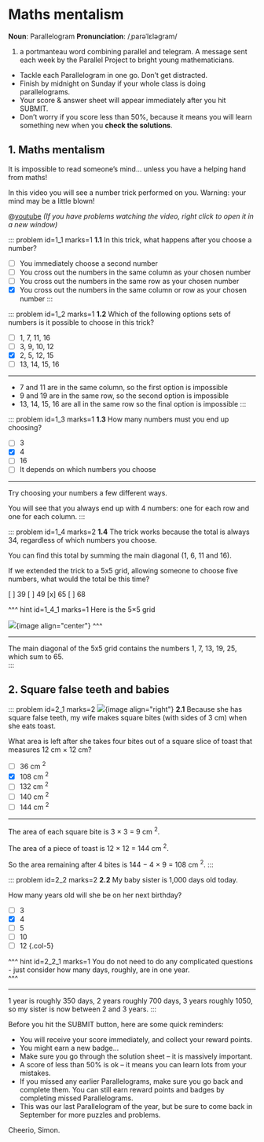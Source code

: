 # Maths mentalism

<div class="dictionary">

__Noun__: Parallelogram
__Pronunciation__: /ˌparəˈlɛləɡram/

1. a portmanteau word combining parallel and telegram. A message sent each
week by the Parallel Project to bright young mathematicians.

</div>

*	Tackle each Parallelogram in one go. Don’t get distracted.
*	Finish by midnight on Sunday if your whole class is doing parallelograms.
*	Your score & answer sheet will appear immediately after you hit SUBMIT.
*	Don’t worry if you score less than 50%, because it means you will learn something new when you __check the solutions__.


## 1. Maths mentalism

It is impossible to read someone’s mind... unless you have a helping hand from maths! 

In this video you will see a number trick performed on you. Warning: your mind may be a little blown!

@[youtube](f7rRi0EUHiM?rel=0) _(If you have problems watching the video, right click to open it in a new window)_

::: problem id=1_1 marks=1
__1.1__ In this trick, what happens after you choose a number?

* [ ] You immediately choose a second number  
* [ ] You cross out the numbers in the same column as your chosen number  
* [ ] You cross out the numbers in the same row as your chosen number  
* [x] You cross out the numbers in the same column or row as your chosen number
:::

::: problem id=1_2 marks=1
__1.2__ Which of the following options sets of numbers is it possible to choose in this trick?

* [ ] 1, 7, 11, 16
* [ ] 3, 9, 10, 12 
* [x] 2, 5, 12, 15
* [ ] 13, 14, 15, 16

---

* 7 and 11 are in the same column, so the first option is impossible  
* 9 and 19 are in the same row, so the second option is impossible  
* 13, 14, 15, 16 are all in the same row so the final option is impossible
:::

::: problem id=1_3 marks=1
__1.3__ How many numbers must you end up choosing?

* [ ] 3
* [x] 4
* [ ] 16
* [ ] It depends on which numbers you choose

---

Try choosing your numbers a few different ways.  

You will see that you always end up with 4 numbers: one for each row and one for each column.
:::

::: problem id=1_4 marks=2
__1.4__ The trick works because the total is always 34, regardless of which numbers you choose.  

You can find this total by summing the main diagonal (1, 6, 11 and 16).  

If we extended the trick to a 5x5 grid, allowing someone to choose five numbers, what would the total be this time?  

[ ] 39 
[ ] 49
[x] 65
[ ] 68

^^^ hint id=1_4_1 marks=1
Here is the 5×5 grid

![](/resources/6-43-maths-mentalism/1-4-grid-hint.png){image align="center"}
^^^

---

The main diagonal of the 5x5 grid contains the numbers 1, 7, 13, 19, 25, which sum to 65.  
:::


## 2. Square false teeth and babies

::: problem id=2_1 marks=2
![](/resources/6-43-maths-mentalism/2-1-square-teeth.png){image align="right"}
__2.1__ Because she has square false teeth, my wife makes square bites (with sides of 3 cm) when she eats toast.  

What area is left after she takes four bites out of a square slice of toast that measures 12 cm × 12 cm? 

* [ ] 36 cm <sup>2</sup>
* [x] 108 cm <sup>2</sup>
* [ ] 132 cm <sup>2</sup>
* [ ] 140 cm <sup>2</sup>
* [ ] 144 cm <sup>2</sup>

---

The area of each square bite is 3 × 3 = 9 cm <sup>2</sup>.  

The area of a piece of toast is 12 × 12 = 144 cm <sup>2</sup>.  

So the area remaining after 4 bites is 144 − 4 × 9 = 108 cm <sup>2</sup>.
:::

::: problem id=2_2 marks=2
__2.2__ My baby sister is 1,000 days old today.  

How many years old will she be on her next birthday?  

* [ ] 3
* [x] 4
* [ ] 5
* [ ] 10
* [ ] 12
{.col-5}

^^^ hint id=2_2_1 marks=1
You do not need to do any complicated questions - just consider how many days, roughly, are in one year.  
^^^

---

1 year is roughly 350 days, 2 years roughly 700 days, 3 years roughly 1050, so my sister is now between 2 and 3 years.
:::


Before you hit the SUBMIT button, here are some quick reminders:

*	You will receive your score immediately, and collect your reward points.
*	You might earn a new badge...  
*	Make sure you go through the solution sheet – it is massively important.
*	A score of less than 50% is ok – it means you can learn lots from your mistakes.
*	If you missed any earlier Parallelograms, make sure you go back and complete them. You can still earn reward points and badges by completing missed Parallelograms.
*   This was our last Parallelogram of the year, but be sure to come back in September for more puzzles and problems.

Cheerio,
Simon.